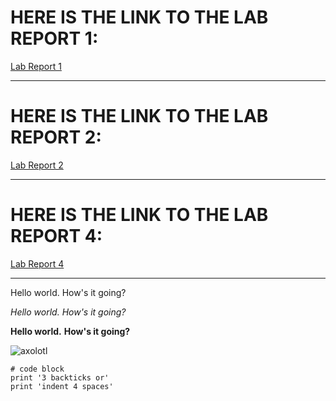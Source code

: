 
# HERE IS THE LINK TO THE LAB REPORT 1:

[Lab Report 1](https://snehalyutika.github.io/cse15l-lab-reports/lab-report-1-week-2.html)

----------------------------------------------------------------------

# HERE IS THE LINK TO THE LAB REPORT 2:

[Lab Report 2](https://snehalyutika.github.io/cse15l-lab-reports/lab-report-2-week-4.html)

------------------------------------------------------------------------

# HERE IS THE LINK TO THE LAB REPORT 4:

[Lab Report 4](https://snehalyutika.github.io/cse15l-lab-reports/lab-report-4-week-8.html)

--------------------------------------------------------------------------------------


Hello world.
How's it going?

*Hello world.*
*How's it going?*

**Hello world.**
**How's it going?**

![axolotl](https://user-images.githubusercontent.com/103288241/162536711-235bb037-1ad5-4472-ae8b-f1364d4df523.jpg)

```
# code block
print '3 backticks or'
print 'indent 4 spaces'
```



